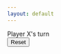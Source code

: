 ```yaml
---
layout: default
---
```

<html lang="en">
<head>
    <meta charset="UTF-8">
    <meta http-equiv="X-UA-Compatible" content="IE=edge">
    <meta name="viewport" content="width=device-width, initial-scale=1.0">
    <link rel="stylesheet" href="/assets/css/tictactoe.css">
    <link rel="preconnect" href="https://fonts.gstatic.com">
    <link href="https://fonts.googleapis.com/css2?family=Itim&display=swap" rel="stylesheet">
    <!--- <script src="/assets/js/tictactoe.js"></script> -->
</head>

<body>
    <main class="background">
        <section class="title">
        </section>
        <section class="display">
            Player <span class="display-player playerX">X</span>'s turn
        </section>
        <section class="container">
            <div class="tile"></div>
            <div class="tile"></div>
            <div class="tile"></div>
            <div class="tile"></div>
            <div class="tile"></div>
            <div class="tile"></div>
            <div class="tile"></div>
            <div class="tile"></div>
            <div class="tile"></div>
        </section>
        <section class="display announcer hide"></section>
        <section class="controls">
            <button id="reset">Reset</button>
        </section>
    </main>
</body>
</html>
